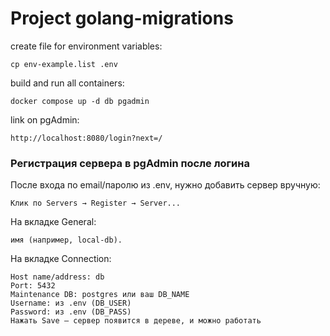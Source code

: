 # Project golang-migrations

create file for environment variables:
```
cp env-example.list .env
```

build and run all containers:
```
docker compose up -d db pgadmin
```

link on pgAdmin:
```
http://localhost:8080/login?next=/
```


### Регистрация сервера в pgAdmin после логина
После входа по email/паролю из .env, нужно добавить сервер вручную:
```
Клик по Servers → Register → Server...
```
На вкладке General:
```
имя (например, local-db).
```
На вкладке Connection:
```
Host name/address: db
Port: 5432
Maintenance DB: postgres или ваш DB_NAME
Username: из .env (DB_USER)
Password: из .env (DB_PASS)
Нажать Save — сервер появится в дереве, и можно работать
```


